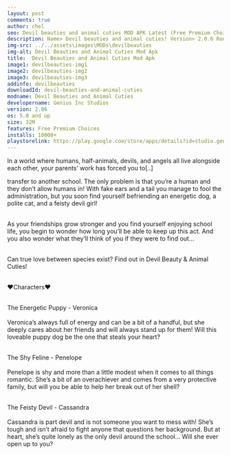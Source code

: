 ```yaml
---
layout: post
comments: true
author: chel
seo: Devil beauties and animal cuties MOD APK Latest (Free Premium Choices) 
description: Name> Devil beauties and animal cuties! Version> 2.0.6 Root> No Mod features> Free Premium Choices Preview Tutorial Install> Install Steps> Download
img-src: ../../assets\images\MODs\devilbeauties
img-alt: Devil Beauties and Animal Cuties Mod Apk
title:  Devil Beauties and Animal Cuties Mod Apk
image1: devilbeauties-img1
image2: devilbeauties-img2
image3: devilbeauties-img3
addinfo: devilbeauties
downloadId: devil-beauties-and-animal-cuties
modname: Devil Beauties and Animal Cuties
developername: Genius Inc Studios
version: 2.06
os: 5.0 and up
size: 32M
features: Free Premium Choices
installs: 10000+
playstorelink: https://play.google.com/store/apps/details?id=studio.genius.gijinakuma
---
```

<p>In a world where humans, half-animals, devils, and angels all live alongside each other, your parents’ work has forced you to[..]

transfer to another school.
The only problem is that you’re a human and they don’t allow humans in! With fake ears and a tail you manage to fool the administration, but you soon find yourself befriending an energetic dog, a polite cat, and a feisty devil girl!<br><br>

As your friendships grow stronger and you find yourself enjoying school life, you begin to wonder how long you’ll be able to keep up this act. And you also wonder what they’ll think of you if they were to find out…<br><br>

Can true love between species exist? Find out in Devil Beauty & Animal Cuties!<br><br>

♥Characters♥<br><br>

The Energetic Puppy - Veronica<br><br>
Veronica’s always full of energy and can be a bit of a handful, but she deeply cares about her friends and will always stand up for them! Will this loveable puppy dog be the one that steals your heart?<br><br>

The Shy Feline - Penelope<br><br>
Penelope is shy and more than a little modest when it comes to all things romantic. She’s a bit of an overachiever and comes from a very protective family, but will you be able to help her break out of her shell?<br><br>

The Feisty Devil - Cassandra<br><br>
Cassandra is part devil and is not someone you want to mess with! She’s tough and isn’t afraid to fight anyone that questions her background. But at heart, she’s quite lonely as the only devil around the school… Will she ever open up to you?</p>